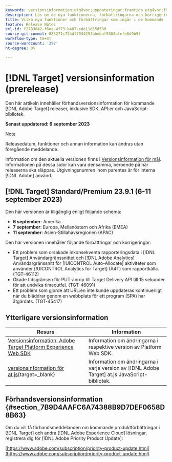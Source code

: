 ```yaml
---
keywords: versionsinformation;utgåvor;uppdateringar;framtida utgåvor;förbättringar;nya funktioner;korrigeringar;uppdateringar;prerelease
description: Läs om de nya funktionerna, förbättringarna och korrigeringarna i den kommande versionen av [!DNL Adobe Target], inklusive SDK, API och JavaScript-bibliotek.
title: Vilka nya funktioner och förbättringar som ingår i de kommande [!DNL Target] Frisläpp?
feature: Release Notes
exl-id: f2783042-f6ee-4f73-b487-ede11d55d530
source-git-commit: 083271c724df793425fbbebaf9303bfefe8d9b9f
workflow-type: tm+mt
source-wordcount: '292'
ht-degree: 0%

---
```


# [!DNL Target] versionsinformation (prerelease)

Den här artikeln innehåller förhandsversionsinformation för kommande [!DNL Adobe Target] releaser, inklusive SDK, API:er och JavaScript-bibliotek.

**Senast uppdaterad: 6 september 2023**

>[!NOTE]
>
>Releasedatum, funktioner och annan information kan ändras utan föregående meddelande.
>
>Information om den aktuella versionen finns i [Versionsinformation för mål](release-notes.md). Informationen på dessa sidor kan vara densamma, beroende på när releaserna ska släppas. Utgivningsnumren inom parentes är för interna [!DNL Adobe] använd.

## [!DNL Target] Standard/Premium 23.9.1 (6-11 september 2023)

Den här versionen är tillgänglig enligt följande schema:

* **6 september**: Amerika
* **7 september**: Europa, Mellanöstern och Afrika (EMEA)
* **11 september**: Asien-Stillahavsregionen (APAC)

Den här versionen innehåller följande förbättringar och korrigeringar:

* Ett problem som orsakade inkonsekventa rapporteringsdata i [!DNL Target] Användargränssnittet och [!DNL Adobe Analytics] Användargränssnitt för [!UICONTROL Auto-Allocate] aktiviteter som använder [!UICONTROL Analytics for Target] (A4T) som rapportkälla. (TGT-46112)
* Ökade tidsgränsen för PUT-anrop till Target Delivery API till 15 sekunder för att undvika timeoutfel. (TGT-46091)
* Ett problem som gjorde att URL:en inte kunde uppdateras kontinuerligt när du bläddrar genom en webbplats för ett program (SPA) har åtgärdats. (TGT-45417)

## Ytterligare versionsinformation

| Resurs | Information |
|--- |--- |
| [Versionsinformation: Adobe Target Platform Experience Web SDK](https://experienceleague.adobe.com/docs/experience-platform/edge/release-notes.html?lang=en) | Information om ändringarna i respektive version av Platform Web SDK. |
| [versionsinformation för at.js](https://experienceleague.corp.adobe.com/docs/target-dev/developer/client-side/at-js-implementation/target-atjs-versions.html){target=_blank} | Information om ändringarna i varje version av [!DNL Adobe Target] at.js JavaScript-bibliotek. |

## Förhandsversionsinformation {#section_7B9D4AAFC6A74388B9D7DEF0658D8B63}

Om du vill få förhandsmeddelanden om kommande produktförbättringar i [!DNL Target] och andra [!DNL Adobe Experience Cloud] lösningar, registrera dig för [!DNL Adobe Priority Product Update]:

[https://www.adobe.com/subscription/priority-product-update.html](https://www.adobe.com/subscription/priority-product-update.html)
